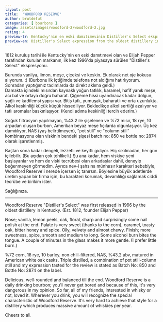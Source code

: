 ```yaml
---
layout: post
title:  "WOODFORD RESERVE"
author: brutdefut
categories: [ bourbons ]
image: assets/images/woodford-2/woodford-2.jpg
rating: 4
preview-tr: Kentucky'nin en eski damıtımevinin Distiller's Select ekspresyonu. 
preview-en: Distiller's Select expression from the oldest distillery in Kentucky.
---
```

1812 kuruluş tarihi ile Kentucky'nin en eski damıtımevi olan ve Elijah Pepper tarafından kurulan markanın, ilk kez 1996'da piyasaya sürülen "Distiller's Select" ekspresyonu. 

Burunda vanilya, limon, meşe, çiçeksi ve keskin. Ek olarak net oje kokusu alıyorum. :) (Burbonu ilk içtiğimde telefona not aldığımı hatırlıyorum. Sonradan yaptığımız tadımlarda da direkt aklıma geldi.)  
Damakta içindeki mısırdan kaynaklı yoğun tatlılık, karamel, hafif yanık meşe, acı bal ve ortaya doğru baharat. Çiğneme hissi uyandıracak kadar dolgun, yağlı ve kadifemsi yapısı var.
Bitiş tatlı, yumuşak, baharatlı ve orta uzunlukta. Alkol keskinliği küçük küçük hissediliyor. Bekledikçe alkol sertliği azalıyor ve tatlı aromalar baskınlaşıyor. (Kendi adıma keskinliği tercih ederim.) 

Soğuk filtrasyon yapılmayan, %43.2 ile şişelenen ve %72 mısır, 18 rye, 10 arpadan oluşan burbon, Amerikan beyaz meşe fıçılarda olgunlaşıyor. Üç kez damıtılıyor, NAS (yaş belirtilmeyen), "pot still" ve "column still" kombinasyonu olan viskinin bendeki şişesi batch no: 850 ve bottle no: 2874 olarak işaretlenmiş. 

Baştan sona kadar dengeli, lezzetli ve keyifli gidiyor. Hiç sıkılmadan, her gün içilebilir. (Bu açıdan çok tehlikeli.) Şu ana kadar, hem viskiye yeni başlayanlar ve hem de viski tecrübesi olan arkadaşlar dahil, deneyip beğenmeyen görmedim. 
Ayrıca nev-i şahsına münhasır karakteri sebebiyle, Woodford Reserve'i nerede içersen iç tanırsın. Böylesine büyük adetlerde üretim yapan bir firma için, bu karakteri korumak, devamlılığı sağlamak ciddi tecrübe ve birikim ister. 

Sağlığınıza.

---------------------------------------------------------------------------

<p id="english"></p>

Woodford Reserve "Distiller's Select" was first released in 1996 by the oldest distillery in Kentucky. (Est. 1812, founder Elijah Pepper) 

Nose; vanilla, lemon peels, oak, floral, sharp and surprisingly some nail polish at the end.
Palate is very sweet (thanks to the corn), caramel, toasty oak, bitter honey and spice. Oily, velvety and almost chewy. 
Finish; more sweetness, spice, smooth and medium to long. Some alcohol burn bites the tongue. A couple of minutes in the glass makes it more gentle. (I prefer little burn.)

%72 corn, 18 rye, 10 barley, non chill-filtered, NAS, %43,2 abv, matured in American white oak casks. Triple distilled, a combination of pot still-column still and my expression tasted for the review is stated as Batch No: 850 and Bottle No: 2874 on the label.

Delicious, well-rounded and balanced till the end. Woodford Reserve is a daily drinking bourbon; you'll never get bored and because of this, it's very dangerous in my opinion. So far, all of my friends, interested in whisky or not, loved it.
Wherever you drink, you will recognize the special characteristic of Woodford Reserve. It's very hard to achieve that style for a distillery which produces massive amount of whiskies per year.

Cheers to all. 
